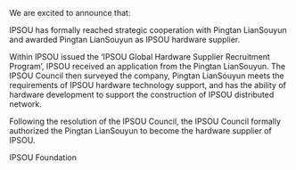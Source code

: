 We are excited to announce that:

IPSOU has formally reached strategic cooperation with Pingtan LianSouyun and awarded Pingtan LianSouyun as IPSOU hardware supplier.

Within IPSOU issued the ‘IPSOU Global Hardware Supplier Recruitment Program’, IPSOU received an application from the Pingtan LianSouyun. The IPSOU Council then surveyed the company, Pingtan LianSouyun meets the requirements of IPSOU hardware technology support, and has the ability of hardware development to support the construction of IPSOU distributed network.

Following the resolution of the IPSOU Council, the IPSOU Council formally authorized the Pingtan LianSouyun to become the hardware supplier of IPSOU.

IPSOU Foundation
